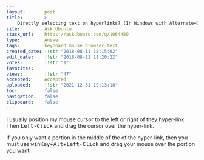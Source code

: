 ```yaml
---
layout:       post
title:        >
    Directly selecting text on hyperlinks? (In Windows with Alternate+Drag cursor, no drag∕drop)
site:         Ask Ubuntu
stack_url:    https://askubuntu.com/q/1064480
type:         Answer
tags:         keyboard mouse browser text
created_date: !!str "2018-08-11 18:15:02"
edit_date:    !!str "2018-08-11 18:20:22"
votes:        !!str "1"
favorites:    
views:        !!str "47"
accepted:     Accepted
uploaded:     !!str "2021-12-31 19:13:18"
toc:          false
navigation:   false
clipboard:    false
---
```


I usually position my mouse cursor to the left or right of they hyper-link. Then <kbd>Left-Click</kbd> and drag the cursor over the hyper-link.

If you only want a portion in the middle of the of the hyper-link, then you must use <kbd>winKey</kbd>+<kbd>Alt</kbd>+<kbd>Left-Click</kbd> and drag your mouse over the portion you want.
